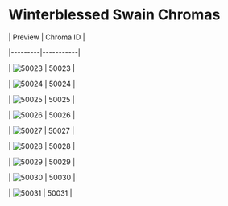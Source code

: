 # Winterblessed Swain Chromas


| Preview | Chroma ID |

|---------|-----------|

| ![50023](https://raw.communitydragon.org/latest/plugins/rcp-be-lol-game-data/global/default/v1/champion-chroma-images/50/50023.png) | 50023 |

| ![50024](https://raw.communitydragon.org/latest/plugins/rcp-be-lol-game-data/global/default/v1/champion-chroma-images/50/50024.png) | 50024 |

| ![50025](https://raw.communitydragon.org/latest/plugins/rcp-be-lol-game-data/global/default/v1/champion-chroma-images/50/50025.png) | 50025 |

| ![50026](https://raw.communitydragon.org/latest/plugins/rcp-be-lol-game-data/global/default/v1/champion-chroma-images/50/50026.png) | 50026 |

| ![50027](https://raw.communitydragon.org/latest/plugins/rcp-be-lol-game-data/global/default/v1/champion-chroma-images/50/50027.png) | 50027 |

| ![50028](https://raw.communitydragon.org/latest/plugins/rcp-be-lol-game-data/global/default/v1/champion-chroma-images/50/50028.png) | 50028 |

| ![50029](https://raw.communitydragon.org/latest/plugins/rcp-be-lol-game-data/global/default/v1/champion-chroma-images/50/50029.png) | 50029 |

| ![50030](https://raw.communitydragon.org/latest/plugins/rcp-be-lol-game-data/global/default/v1/champion-chroma-images/50/50030.png) | 50030 |

| ![50031](https://raw.communitydragon.org/latest/plugins/rcp-be-lol-game-data/global/default/v1/champion-chroma-images/50/50031.png) | 50031 |